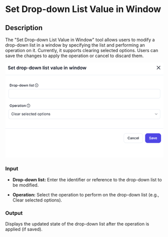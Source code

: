 # Set Drop-down List Value in Window

## Description

The "Set Drop-down List Value in Window" tool allows users to modify a drop-down list in a window by specifying the list and performing an operation on it. Currently, it supports clearing selected options. Users can save the changes to apply the operation or cancel to discard them.

![Set-Drop-down-List-Value-in-Window](../../assests/ui-interface-automations/assests%20ui-automation/set-drop-down-list-value-in-window.png)

### Input

- **Drop-down list:**
  Enter the identifier or reference to the drop-down list to be modified.

- **Operation:**
  Select the operation to perform on the drop-down list (e.g., Clear selected options).

### Output

Displays the updated state of the drop-down list after the operation is applied (if saved).
